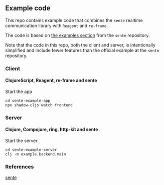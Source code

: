## Example code

This repo contains example code that combines the `sente` realtime communication library 
with `Reagent` and `re-frame`. 

The code is based on [the examples section](https://github.com/ptaoussanis/sente/#example-projects) from the `sente` repository.

Note that the code in this repo, both the client and server, is intentionally simplified and include fewer features than the official example at the `sente` repository.

### Client
#### ClojureScript, Reagent, re-frame and sente

Start the app

``` shell
cd sente-example-app
npx shadow-cljs watch frontend
```

### Server
#### Clojure, Compojure, ring, http-kit and sente

Start the server

``` shell
cd sente-example-server
clj -m example.backend.main
```

### References
[sente](https://github.com/ptaoussanis/sente/)
